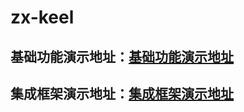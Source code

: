 # zx-keel

## 基础功能演示地址：[基础功能演示地址](https://chuzhixin.github.io/zx-keel/)

## 集成框架演示地址：[集成框架演示地址](http://beautiful.panm.cn)
